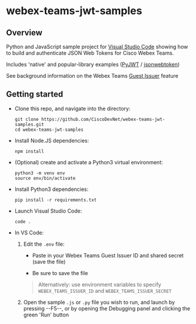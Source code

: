 # webex-teams-jwt-samples

## Overview

Python and JavaScript sample project for [Visual Studio Code](https://code.visualstudio.com/) showing how to build and authenticate JSON Web Tokens for Cisco Webex Teams.  

Includes 'native' and popular-library examples ([PyJWT](https://pyjwt.readthedocs.io/en/latest/) / [jsonwebtoken](https://github.com/auth0/node-jsonwebtoken))

See background information on the Webex Teams [Guest Issuer](https://developer.webex.com/guest-issuer.html) feature

## Getting started

- Clone this repo, and navigate into the directory:

    ```shell
    git clone https://github.com/CiscoDevNet/webex-teams-jwt-samples.git
    cd webex-teams-jwt-samples
    ```

- Install Node.JS dependencies:

    ```shell
    npm install
    ```

- (Optional) create and activate a Python3 virtual environment:

    ```shell
    python3 -m venv env
    source env/bin/activate
    ```

- Install Python3 dependencies:

    ```shell
    pip install -r requirements.txt
    ```

- Launch Visual Studio Code:

    ```shell
    code .
    ```

- In VS Code:

    1. Edit the `.env` file:

        - Paste in your Webex Teams Guest Issuer ID and shared secret (save the file)

        - Be sure to save the file

        >Alternatively: use environment variables to specify `WEBEX_TEAMS_ISSUER_ID` and `WEBEX_TEAMS_ISSUER_SECRET`

    1. Open the sample `.js` or `.py` file you wish to run, and launch by pressing --F5--, or by opening the Debugging panel and clicking the green 'Run' button

